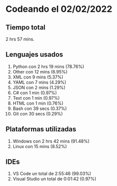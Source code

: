 # Codeando el 02/02/2022

## Tiempo total
2 hrs 57 mins.

## Lenguajes usados
1. Python con 2 hrs 19 mins (78.76%)
1. Other con 12 mins (6.95%)
1. XML con 9 mins (5.37%)
1. YAML con 7 mins (4.29%)
1. JSON con 2 mins (1.29%)
1. C# con 1 min (0.97%)
1. Text con 1 min (0.97%)
1. HTML con 1 min (0.76%)
1. Bash con 39 secs (0.37%)
1. Git con 30 secs (0.29%)

## Plataformas utilizadas
1. Windows con 2 hrs 42 mins (91.48%)
1. Linux con 15 mins (8.52%)

## IDEs
1. VS Code un total de 2:55:46 (99.03%)
1. Visual Studio un total de 0:01:42 (0.97%)
